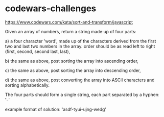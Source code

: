 # codewars-challenges

https://www.codewars.com/kata/sort-and-transform/javascript

Given an array of numbers, return a string made up of four parts:

a) a four character 'word', made up of the characters derived from the first two and last two numbers in the array. order should be as read left to right (first, second, second last, last),

b) the same as above, post sorting the array into ascending order,

c) the same as above, post sorting the array into descending order,

d) the same as above, post converting the array into ASCII characters and sorting alphabetically.

The four parts should form a single string, each part separated by a hyphen: '-'

example format of solution: 'asdf-tyui-ujng-wedg'
